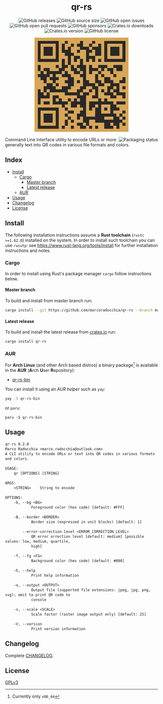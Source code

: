 <div align="center">
  <h1 align="center">qr-rs</h1>

  ![GitHub releases](https://img.shields.io/github/downloads/marcoradocchia/qr-rs/total?color=%23a9b665&logo=github)
  ![GitHub source size](https://img.shields.io/github/languages/code-size/marcoradocchia/qr-rs?color=ea6962&logo=github)
  ![GitHub open issues](https://img.shields.io/github/issues-raw/marcoradocchia/qr-rs?color=%23d8a657&logo=github)
  ![GitHub open pull requests](https://img.shields.io/github/issues-pr-raw/marcoradocchia/qr-rs?color=%2389b482&logo=github)
  ![GitHub sponsors](https://img.shields.io/github/sponsors/marcoradocchia?color=%23d3869b&logo=github)
  ![Crates.io downloads](https://img.shields.io/crates/d/qr-rs?label=crates.io%20downloads&logo=rust)
  ![Crates.io version](https://img.shields.io/crates/v/qr-rs?logo=rust&color=%23d8a657)
  ![GitHub license](https://img.shields.io/github/license/marcoradocchia/qr-rs?color=%23e78a4e)

  ![colored_qr](assets/colored_qr.png)
</div>
  
<a href="https://repology.org/project/qr-rs/versions">
  <img src="https://repology.org/badge/vertical-allrepos/qr-rs.svg" alt="Packaging status" align="right">
</a>

Command Line Interface utility to encode URLs or more generally text into QR
codes in various file formats and colors.

## Index

- [Install](#install)
  * [Cargo](#cargo)
    - [Master branch](#master-branch)
    - [Latest release](#latest-release)
  * [AUR](#aur)
- [Usage](#usage)
- [Changelog](#changelog)
- [License](#license)

## Install

The following installation instructions assume a **Rust toolchain** (`rustc >=1.62.0`) installed
on the system. In order to install such toolchain you can use `rusutp`: see
https://www.rust-lang.org/tools/install for further installation
instructions and notes.

### Cargo

In order to install using Rust's package manager `cargo` follow instructions
below.

#### Master branch

To build and install from master branch run:
```sh
cargo install --git https://github.com/marcoradocchia/qr-rs --branch master
```

#### Latest release

To build and install the latest release from
[crates.io](https://crates.io/crates/qr-rs) run:
```
cargo install qr-rs
```

### AUR

For **Arch Linux** (and other Arch based distros) a binary package[^1] is
available in the **AUR** (**A**rch **U**ser **R**epository):

- [qr-rs-bin](https://aur.archlinux.org/packages/qr-rs-bin)

You can install it using an _AUR helper_ such as `yay`:
```sh
yay -S qr-rs-bin
```
or `paru`:
```
paru -S qr-rs-bin
```

[^1]: Currently only `x86_64`

## Usage

```
qr-rs 0.2.0
Marco Radocchia <marco.radocchia@outlook.com>
A CLI utility to encode URLs or text into QR codes in various formats and colors.

USAGE:
    qr [OPTIONS] [STRING]

ARGS:
    <STRING>    String to encode

OPTIONS:
    -b, --bg <BG>
            Foreground color (hex code) [default: #FFF]

    -B, --border <BORDER>
            Border size (expressed in unit blocks) [default: 1]

        --error-correction-level <ERROR_CORRECTION_LEVEL>
            QR error orrection level [default: medium] [possible values: low, medium, quartile,
            high]

    -f, --fg <FG>
            Background color (hex code) [default: #000]

    -h, --help
            Print help information

    -o, --output <OUTPUT>
            Output file (supported file extensions: jpeg, jpg, png, svg); omit to print QR code to
            console

    -s, --scale <SCALE>
            Scale factor (raster image output only) [default: 25]

    -V, --version
            Print version information
```

## Changelog

Complete [CHANGELOG](CHANGELOG.md).

## License

[GPLv3](LICENSE)
